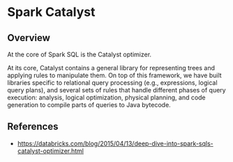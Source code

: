 # Spark Catalyst

## Overview
At the core of Spark SQL is the Catalyst optimizer.

At its core, Catalyst contains a general library for representing trees and applying rules to manipulate them. On top of this framework, we have built libraries specific to relational query processing (e.g., expressions, logical query plans), and several sets of rules that handle different phases of query execution: analysis, logical optimization, physical planning, and code generation to compile parts of queries to Java bytecode.

## References

* https://databricks.com/blog/2015/04/13/deep-dive-into-spark-sqls-catalyst-optimizer.html